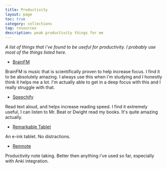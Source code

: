 ```yaml
---
title: Productivity
layout: page
toc: true
category: collections
tag: resources
description: peak productivity things for me
---
```


*A list of things that i've found to be useful for productivity. I probably use most of the things listed here.*


- [BrainFM](https://brain.fm)

BrainFM is music that is scientifically proven to help increase focus. I find it to be absolutely amazing. I always use this when i'm studying and I honestly think it helps me a lot. I'm actually able to get in a deep focus with this and I really struggle with that.

- [Speechify](https://speechify.com)

Read text aloud, and helps increase reading speed. I find it extremely useful, I can listen to Mr. Beat or Dwight read my books. It's quite amazing actually.

- [Remarkable Tablet](https://remarkable.com)

An e-ink tablet. No distractions.

- [Remnote](https://remnote.com)

Productivity note taking. Better then anything i've used so far, especially with Anki integration.